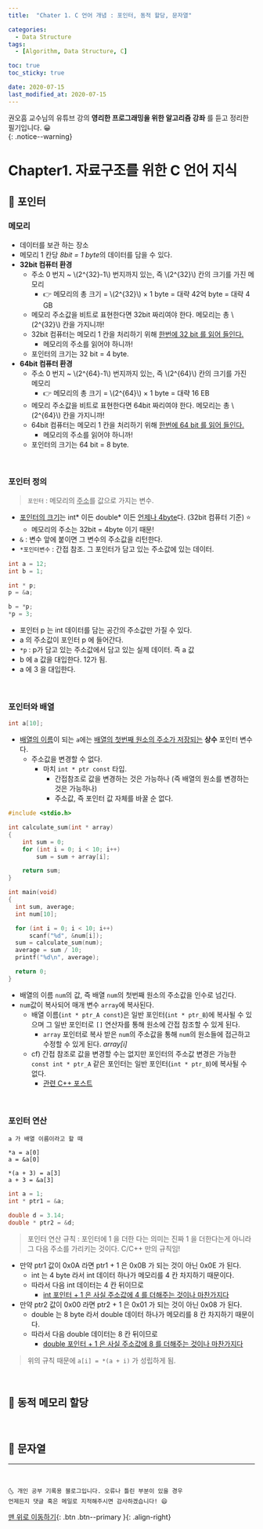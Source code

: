 ```yaml
---
title:  "Chater 1. C 언어 개념 : 포인터, 동적 할당, 문자열" 

categories:
  - Data Structure
tags:
  - [Algorithm, Data Structure, C]

toc: true
toc_sticky: true

date: 2020-07-15
last_modified_at: 2020-07-15
---
```


권오흠 교수님의 유튜브 강의 **영리한 프로그래밍을 위한 알고리즘 강좌** 를 듣고 정리한 필기입니다. 😀  
{: .notice--warning}

# Chapter1. 자료구조를 위한 C 언어 지식

## 🔔 포인터

### 메모리 
  - 데이터를 보관 하는 장소
  - 메모리 1 칸당 *8bit = 1 byte*의 데이터를 담을 수 있다.
  - **32bit 컴퓨터 환경**
    - 주소 0 번지 ~ \\(2^{32}-1\\) 번지까지 있는, 즉 \\(2^{32}\\) 칸의 크기를 가진 메모리
      - 👉 메모리의 총 크기 = \\(2^{32}\\) × 1 byte = 대략 42억 byte = 대략 4 GB
    - 메모리 주소값을 비트로 표현한다면 32bit 짜리여야 한다. 메모리는 총 \\(2^{32}\\) 칸을 가지니까!
    - 32bit 컴퓨터는 메모리 1 칸을 처리하기 위해 <u>한번에 32 bit 를 읽어 들인다.</u>
      - 메모리의 주소를 읽어야 하니까! 
    - 포인터의 크기는 32 bit = 4 byte.
  - **64bit 컴퓨터 환경**
    - 주소 0 번지 ~ \\(2^{64}-1\\) 번지까지 있는, 즉 \\(2^{64}\\) 칸의 크기를 가진 메모리
      - 👉 메모리의 총 크기 = \\(2^{64}\\) × 1 byte =  대략 16 EB
    - 메모리 주소값을 비트로 표현한다면 64bit 짜리여야 한다. 메모리는 총 \\(2^{64}\\) 칸을 가지니까!
    - 64bit 컴퓨터는 메모리 1 칸을 처리하기 위해 <u>한번에 64 bit 를 읽어 들인다.</u>
      - 메모리의 주소를 읽어야 하니까! 
    - 포인터의 크기는 64 bit = 8 byte.

<br>

### 포인터 정의

> `포인터` : 메모리의 <u>주소</u>를 값으로 가지는 변수.

- <u>포인터의 크기</u>는 int\* 이든 double* 이든 <u>언제나 4byte</u>다. (32bit 컴퓨터 기준) ⭐
  - 메모리의 주소는 32bit = 4byte 이기 때문!
- `&` : 변수 앞에 붙이면 그 변수의 주소값을 리턴한다.
- `*포인터변수` : 간접 참조. 그 포인터가 담고 있는 주소값에 있는 데이터.

```cpp
int a = 12;
int b = 1;

int * p;
p = &a;

b = *p;
*p = 3;
```
- 포인터 p 는 int 데이터를 담는 공간의 주소값만 가질 수 있다.
- a 의 주소값이 포인터 p 에 들어간다. 
- `*p` : p가 담고 있는 주소값에서 담고 있는 실제 데이터. 즉 a 값
- b 에 a 값을 대입한다. 12가 됨.
- a 에 3 을 대입한다.

<br>

### 포인터와 배열

```cpp
int a[10];
```

- <u>배열의 이름</u>이 되는 `a`에는 <u>배열의 첫번째 원소의 주소가 저장되는</u> **상수** 포인터 변수다.
  - 주소값을 변경할 수 없다.
    - 마치 `int * ptr const` 타입.
      - 간접참조로 값을 변경하는 것은 가능하나 (즉 배열의 원소를 변경하는 것은 가능하나)
      - 주소값, 즉 포인터 값 자체를 바꿀 순 없다. 

```cpp
#include <stdio.h>

int calculate_sum(int * array)
{
    int sum = 0;
    for (int i = 0; i < 10; i++)
        sum = sum + array[i];

    return sum;
}

int main(void)
{
  int sum, average;
  int num[10];

  for (int i = 0; i < 10; i++)
      scanf("%d", &num[i]);
  sum = calculate_sum(num);
  average = sum / 10;
  printf("%d\n", average);

  return 0;
}
```

- 배열의 이름 `num`의 값, 즉 배열 `num`의 첫번째 원소의 주소값을 인수로 넘긴다. 
- `num`값이 복사되어 매개 변수 `array`에 복사된다.
  - 배열 이름(`int * ptr_A const`)은 일반 포인터(`int * ptr_B`)에 복사될 수 있으며 그 일반 포인터로 `[]` 연산자를 통해 원소에 간접 참조할 수 있게 된다.
    - `array` 포인터로 복사 받은 `num`의 주소값을 통해 `num`의 원소들에 접근하고 수정할 수 있게 된다.  *array[i]*
  - cf) 간접 참조로 값을 변경할 수는 없지만 포인터의 주소값 변경은 가능한 `const int * ptr_A` 같은 포인터는 일반 포인터(`int * ptr_B`)에 복사될 수 없다.
    - [관련 C++ 포스트](https://ansohxxn.github.io/cpp/chapter6-12/#const-int--ptr--const%EA%B0%80-%EB%A7%A8-%EC%95%9E%EC%97%90-%EB%B6%99%EC%9D%80-%EA%B2%BD%EC%9A%B0)

<br>

### 포인터 연산

```
a 가 배열 이름이라고 할 때

*a = a[0]
a = &a[0]

*(a + 3) = a[3]
a + 3 = &a[3] 
```

```cpp
int a = 1;
int * ptr1 = &a;

double d = 3.14;
double * ptr2 = &d;
```

> 포인터 연산 규칙 : 포인터에 1 을 더한 다는 의미는 진짜 1 을 더한다는게 아니라 그 다음 주소를 가리키는 것이다. C/C++ 만의 규칙임!

- 만약 ptr1 값이 0x0A 라면 ptr1 + 1 은 0x0B 가 되는 것이 아닌 0x0E 가 된다.
  - int 는 4 byte 라서 int 데이터 하나가 메모리를 4 칸 차지하기 때문이다.
  - 따라서 다음 int 데이터는 4 칸 뒤이므로 
    - <u>int 포인터 + 1 은 사실 주소값에 4 를 더해주는 것이나 마찬가지다</u>
- 만약 ptr2 값이 0x00 라면 ptr2 + 1 은 0x01 가 되는 것이 아닌 0x08 가 된다.
  - double 는 8 byte 라서 double 데이터 하나가 메모리를 8 칸 차지하기 때문이다.
  - 따라서 다음 double 데이터는 8 칸 뒤이므로 
    - <u>double 포인터 + 1 은 사실 주소값에 8 를 더해주는 것이나 마찬가지다</u>

> 위의 규칙 때문에 `a[i] = *(a + i)` 가 성립하게 됨.

<br>

## 🔔 동적 메모리 할당

<br>

## 🔔 문자열

***
<br>

    🌜 개인 공부 기록용 블로그입니다. 오류나 틀린 부분이 있을 경우 
    언제든지 댓글 혹은 메일로 지적해주시면 감사하겠습니다! 😄

[맨 위로 이동하기](#){: .btn .btn--primary }{: .align-right}